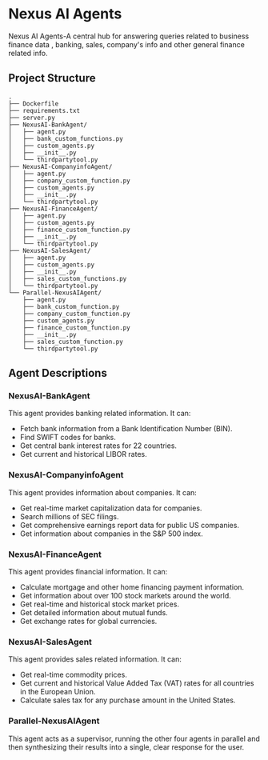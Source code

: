 # Nexus AI Agents

Nexus AI Agents-A central hub for answering  queries related to business finance data , banking, sales, company's info and other general finance related info.

## Project Structure

```
.
├── Dockerfile
├── requirements.txt
├── server.py
├── NexusAI-BankAgent/
│   ├── agent.py
│   ├── bank_custom_functions.py
│   ├── custom_agents.py
│   ├── __init__.py
│   └── thirdpartytool.py
├── NexusAI-CompanyinfoAgent/
│   ├── agent.py
│   ├── company_custom_function.py
│   ├── custom_agents.py
│   ├── __init__.py
│   └── thirdpartytool.py
├── NexusAI-FinanceAgent/
│   ├── agent.py
│   ├── custom_agents.py
│   ├── finance_custom_function.py
│   ├── __init__.py
│   └── thirdpartytool.py
├── NexusAI-SalesAgent/
│   ├── agent.py
│   ├── custom_agents.py
│   ├── __init__.py
│   ├── sales_custom_functions.py
│   └── thirdpartytool.py
└── Parallel-NexusAIAgent/
    ├── agent.py
    ├── bank_custom_function.py
    ├── company_custom_function.py
    ├── custom_agents.py
    ├── finance_custom_function.py
    ├── __init__.py
    ├── sales_custom_function.py
    └── thirdpartytool.py
```
## Agent Descriptions

### NexusAI-BankAgent
This agent provides banking related information. It can:
- Fetch bank information from a Bank Identification Number (BIN).
- Find SWIFT codes for banks.
- Get central bank interest rates for 22 countries.
- Get current and historical LIBOR rates.

### NexusAI-CompanyinfoAgent
This agent provides information about companies. It can:
- Get real-time market capitalization data for companies.
- Search millions of SEC filings.
- Get comprehensive earnings report data for public US companies.
- Get information about companies in the S&P 500 index.

### NexusAI-FinanceAgent
This agent provides financial information. It can:
- Calculate mortgage and other home financing payment information.
- Get information about over 100 stock markets around the world.
- Get real-time and historical stock market prices.
- Get detailed information about mutual funds.
- Get exchange rates for global currencies.

### NexusAI-SalesAgent
This agent provides sales related information. It can:
- Get real-time commodity prices.
- Get current and historical Value Added Tax (VAT) rates for all countries in the European Union.
- Calculate sales tax for any purchase amount in the United States.

### Parallel-NexusAIAgent
This agent acts as a supervisor, running the other four agents in parallel and then synthesizing their results into a single, clear response for the user.
